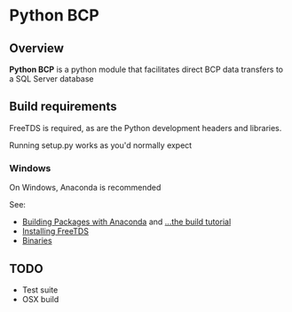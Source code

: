 # Python BCP

## Overview

**Python BCP** is a python module that facilitates direct BCP data transfers to a SQL Server database

## Build requirements

FreeTDS is required, as are the Python development headers and libraries.

Running setup.py works as you'd normally expect

### Windows

On Windows, Anaconda is recommended

See:

- [Building Packages with Anaconda](https://github.com/ReactionMechanismGenerator/RMG-Py/wiki/Creating-Anaconda-Binary-Packages) and [...the build tutorial](https://conda.io/docs/build_tutorials/windows.html)
- [Installing FreeTDS](http://www.freetds.org/userguide/osissues.htm#WINDOWS)
- [Binaries](https://github.com/ramiro/freetds/releases)

## TODO

* Test suite
* OSX build
